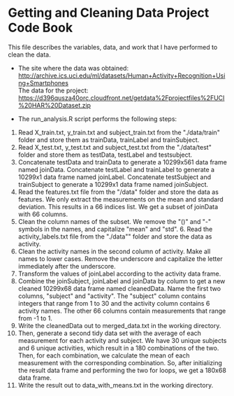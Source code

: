 Getting and Cleaning Data Project Code Book
============================================
This file describes the variables, data, and work that I have performed to clean the data.  
* The site where the data was obtained:  
http://archive.ics.uci.edu/ml/datasets/Human+Activity+Recognition+Using+Smartphones      
The data for the project:  
https://d396qusza40orc.cloudfront.net/getdata%2Fprojectfiles%2FUCI%20HAR%20Dataset.zip  

* The run_analysis.R script performs the following steps:   
 1. Read X_train.txt, y_train.txt and subject_train.txt from the "./data/train" folder and store them as trainData, trainLabel and trainSubject.       
 2. Read X_test.txt, y_test.txt and subject_test.txt from the "./data/test" folder and store them as testData, testLabel and testsubject.  
 3. Concatenate testData and trainData to generate a 10299x561 data frame named joinData. Concatenate testLabel and trainLabel to generate a 10299x1 data frame named joinLabel. Concatenate testSubject and trainSubject to generate a 10299x1 data frame named joinSubject.  
 4. Read the features.txt file from the "/data" folder and store the data as features. We only extract the measurements on the mean and standard deviation. This results in a 66 indices list. We get a subset of joinData with 66 columns.  
 5. Clean the column names of the subset. We remove the "()" and "-" symbols in the names, and capitalize "mean" and "std".  6. Read the activity_labels.txt file from the "./data"" folder and store the data as activity.  
 7. Clean the activity names in the second column of activity. Make all names to lower cases. Remove the underscore and capitalize the letter immediately after the underscore.  
 8. Transform the values of joinLabel according to the activity data frame.  
 9. Combine the joinSubject, joinLabel and joinData by column to get a new cleaned 10299x68 data frame named cleanedData. Name the first two columns, "subject" and "activity". The "subject" column contains integers that range from 1 to 30 and the activity column contains 6 activity names. The other 66 columns contain measurements that range from -1 to 1.  
 10. Write the cleanedData out to merged_data.txt in the working directory.  
 11. Then, generate a second tidy data set with the average of each measurement for each activity and subject. We have 30 unique subjects and 6 unique activities, which result in a 180 combinations of the two. Then, for each combination, we calculate the mean of each measurement with the corresponding combination. So, after initializing the result data frame and performing the two for loops, we get a 180x68 data frame.
 12. Write the result out to data_with_means.txt in the working directory. 
